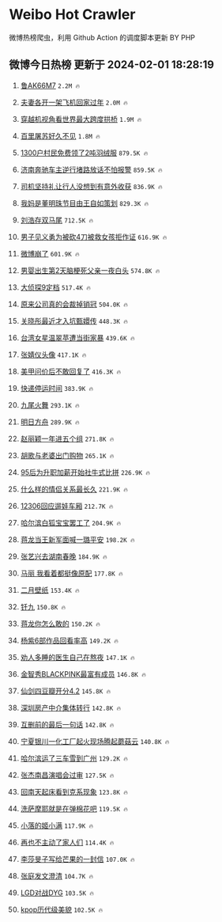 # Weibo Hot Crawler 



微博热榜爬虫，利用 Github Action 的调度脚本更新 BY PHP 


## 微博今日热榜 更新于 2024-02-01 18:28:19 
1. [鲁AK66M7](https://s.weibo.com/weibo?q=%23%E9%B2%81AK66M7%23&t=31&band_rank=1&Refer=top) `2.2M 🔥` 

1. [夫妻各开一架飞机回家过年](https://s.weibo.com/weibo?q=%23%E5%A4%AB%E5%A6%BB%E5%90%84%E5%BC%80%E4%B8%80%E6%9E%B6%E9%A3%9E%E6%9C%BA%E5%9B%9E%E5%AE%B6%E8%BF%87%E5%B9%B4%23&t=31&band_rank=2&Refer=top) `2.0M 🔥` 

1. [穿越机视角看世界最大跨度拱桥](https://s.weibo.com/weibo?q=%23%E7%A9%BF%E8%B6%8A%E6%9C%BA%E8%A7%86%E8%A7%92%E7%9C%8B%E4%B8%96%E7%95%8C%E6%9C%80%E5%A4%A7%E8%B7%A8%E5%BA%A6%E6%8B%B1%E6%A1%A5%23&t=31&band_rank=3&Refer=top) `1.9M 🔥` 

1. [百里屠苏好久不见](https://s.weibo.com/weibo?q=%23%E7%99%BE%E9%87%8C%E5%B1%A0%E8%8B%8F%E5%A5%BD%E4%B9%85%E4%B8%8D%E8%A7%81%23&t=31&band_rank=4&Refer=top) `1.8M 🔥` 

1. [1300户村民免费领了2吨羽绒服](https://s.weibo.com/weibo?q=%231300%E6%88%B7%E6%9D%91%E6%B0%91%E5%85%8D%E8%B4%B9%E9%A2%86%E4%BA%862%E5%90%A8%E7%BE%BD%E7%BB%92%E6%9C%8D%23&t=31&band_rank=5&Refer=top) `879.5K 🔥` 

1. [济南奔驰车主逆行堵路放话不怕报警](https://s.weibo.com/weibo?q=%23%E6%B5%8E%E5%8D%97%E5%A5%94%E9%A9%B0%E8%BD%A6%E4%B8%BB%E9%80%86%E8%A1%8C%E5%A0%B5%E8%B7%AF%E6%94%BE%E8%AF%9D%E4%B8%8D%E6%80%95%E6%8A%A5%E8%AD%A6%23&t=31&band_rank=6&Refer=top) `859.5K 🔥` 

1. [司机坚持礼让行人没想到有意外收获](https://s.weibo.com/weibo?q=%23%E5%8F%B8%E6%9C%BA%E5%9D%9A%E6%8C%81%E7%A4%BC%E8%AE%A9%E8%A1%8C%E4%BA%BA%E6%B2%A1%E6%83%B3%E5%88%B0%E6%9C%89%E6%84%8F%E5%A4%96%E6%94%B6%E8%8E%B7%23&t=31&band_rank=7&Refer=top) `836.9K 🔥` 

1. [我妈是董明珠节目由王自如策划](https://s.weibo.com/weibo?q=%23%E6%88%91%E5%A6%88%E6%98%AF%E8%91%A3%E6%98%8E%E7%8F%A0%E8%8A%82%E7%9B%AE%E7%94%B1%E7%8E%8B%E8%87%AA%E5%A6%82%E7%AD%96%E5%88%92%23&t=31&band_rank=8&Refer=top) `829.3K 🔥` 

1. [刘浩存双马尾](https://s.weibo.com/weibo?q=%E5%88%98%E6%B5%A9%E5%AD%98%E5%8F%8C%E9%A9%AC%E5%B0%BE&t=31&band_rank=9&Refer=top) `712.5K 🔥` 

1. [男子见义勇为被砍4刀被救女孩拒作证](https://s.weibo.com/weibo?q=%23%E7%94%B7%E5%AD%90%E8%A7%81%E4%B9%89%E5%8B%87%E4%B8%BA%E8%A2%AB%E7%A0%8D4%E5%88%80%E8%A2%AB%E6%95%91%E5%A5%B3%E5%AD%A9%E6%8B%92%E4%BD%9C%E8%AF%81%23&t=31&band_rank=10&Refer=top) `616.9K 🔥` 

1. [微博崩了](https://s.weibo.com/weibo?q=%E5%BE%AE%E5%8D%9A%E5%B4%A9%E4%BA%86&t=31&band_rank=11&Refer=top) `601.9K 🔥` 

1. [男婴出生第2天脑梗死父亲一夜白头](https://s.weibo.com/weibo?q=%23%E7%94%B7%E5%A9%B4%E5%87%BA%E7%94%9F%E7%AC%AC2%E5%A4%A9%E8%84%91%E6%A2%97%E6%AD%BB%E7%88%B6%E4%BA%B2%E4%B8%80%E5%A4%9C%E7%99%BD%E5%A4%B4%23&t=31&band_rank=12&Refer=top) `574.8K 🔥` 

1. [大侦探9定档](https://s.weibo.com/weibo?q=%23%E5%A4%A7%E4%BE%A6%E6%8E%A29%E5%AE%9A%E6%A1%A3%23&t=31&band_rank=13&Refer=top) `517.4K 🔥` 

1. [原来公司真的会裁掉销冠](https://s.weibo.com/weibo?q=%E5%8E%9F%E6%9D%A5%E5%85%AC%E5%8F%B8%E7%9C%9F%E7%9A%84%E4%BC%9A%E8%A3%81%E6%8E%89%E9%94%80%E5%86%A0&t=31&band_rank=14&Refer=top) `504.0K 🔥` 

1. [关晓彤最近才入坑甄嬛传](https://s.weibo.com/weibo?q=%23%E5%85%B3%E6%99%93%E5%BD%A4%E6%9C%80%E8%BF%91%E6%89%8D%E5%85%A5%E5%9D%91%E7%94%84%E5%AC%9B%E4%BC%A0%23&t=31&band_rank=15&Refer=top) `448.3K 🔥` 

1. [台湾女星温翠苹遭当街家暴](https://s.weibo.com/weibo?q=%23%E5%8F%B0%E6%B9%BE%E5%A5%B3%E6%98%9F%E6%B8%A9%E7%BF%A0%E8%8B%B9%E9%81%AD%E5%BD%93%E8%A1%97%E5%AE%B6%E6%9A%B4%23&t=31&band_rank=16&Refer=top) `439.6K 🔥` 

1. [张婧仪头像](https://s.weibo.com/weibo?q=%E5%BC%A0%E5%A9%A7%E4%BB%AA%E5%A4%B4%E5%83%8F&t=31&band_rank=17&Refer=top) `417.1K 🔥` 

1. [美甲问价后不敢回复了](https://s.weibo.com/weibo?q=%E7%BE%8E%E7%94%B2%E9%97%AE%E4%BB%B7%E5%90%8E%E4%B8%8D%E6%95%A2%E5%9B%9E%E5%A4%8D%E4%BA%86&t=31&band_rank=18&Refer=top) `416.3K 🔥` 

1. [快递停运时间](https://s.weibo.com/weibo?q=%E5%BF%AB%E9%80%92%E5%81%9C%E8%BF%90%E6%97%B6%E9%97%B4&t=31&band_rank=19&Refer=top) `383.9K 🔥` 

1. [九尾火舞](https://s.weibo.com/weibo?q=%E4%B9%9D%E5%B0%BE%E7%81%AB%E8%88%9E&t=31&band_rank=20&Refer=top) `293.1K 🔥` 

1. [明日方舟](https://s.weibo.com/weibo?q=%E6%98%8E%E6%97%A5%E6%96%B9%E8%88%9F&t=31&band_rank=21&Refer=top) `289.9K 🔥` 

1. [赵丽颖一年进五个组](https://s.weibo.com/weibo?q=%23%E8%B5%B5%E4%B8%BD%E9%A2%96%E4%B8%80%E5%B9%B4%E8%BF%9B%E4%BA%94%E4%B8%AA%E7%BB%84%23&t=31&band_rank=22&Refer=top) `271.8K 🔥` 

1. [胡歌与老婆出门购物](https://s.weibo.com/weibo?q=%E8%83%A1%E6%AD%8C%E4%B8%8E%E8%80%81%E5%A9%86%E5%87%BA%E9%97%A8%E8%B4%AD%E7%89%A9&t=31&band_rank=23&Refer=top) `265.1K 🔥` 

1. [95后为升职加薪开始社牛式比拼](https://s.weibo.com/weibo?q=%2395%E5%90%8E%E4%B8%BA%E5%8D%87%E8%81%8C%E5%8A%A0%E8%96%AA%E5%BC%80%E5%A7%8B%E7%A4%BE%E7%89%9B%E5%BC%8F%E6%AF%94%E6%8B%BC%23&t=31&band_rank=24&Refer=top) `226.9K 🔥` 

1. [什么样的情侣关系最长久](https://s.weibo.com/weibo?q=%23%E4%BB%80%E4%B9%88%E6%A0%B7%E7%9A%84%E6%83%85%E4%BE%A3%E5%85%B3%E7%B3%BB%E6%9C%80%E9%95%BF%E4%B9%85%23&t=31&band_rank=25&Refer=top) `221.9K 🔥` 

1. [12306回应遛娃车厢](https://s.weibo.com/weibo?q=%2312306%E5%9B%9E%E5%BA%94%E9%81%9B%E5%A8%83%E8%BD%A6%E5%8E%A2%23&t=31&band_rank=26&Refer=top) `212.7K 🔥` 

1. [哈尔滨白狐宝宝罢工了](https://s.weibo.com/weibo?q=%23%E5%93%88%E5%B0%94%E6%BB%A8%E7%99%BD%E7%8B%90%E5%AE%9D%E5%AE%9D%E7%BD%A2%E5%B7%A5%E4%BA%86%23&t=31&band_rank=27&Refer=top) `204.9K 🔥` 

1. [蒋龙当王新军面喊一璐平安](https://s.weibo.com/weibo?q=%23%E8%92%8B%E9%BE%99%E5%BD%93%E7%8E%8B%E6%96%B0%E5%86%9B%E9%9D%A2%E5%96%8A%E4%B8%80%E7%92%90%E5%B9%B3%E5%AE%89%23&t=31&band_rank=28&Refer=top) `198.2K 🔥` 

1. [张艺兴去湖南春晚](https://s.weibo.com/weibo?q=%23%E5%BC%A0%E8%89%BA%E5%85%B4%E5%8E%BB%E6%B9%96%E5%8D%97%E6%98%A5%E6%99%9A%23&t=31&band_rank=29&Refer=top) `184.9K 🔥` 

1. [马丽 我看着都挺像原配](https://s.weibo.com/weibo?q=%E9%A9%AC%E4%B8%BD%20%E6%88%91%E7%9C%8B%E7%9D%80%E9%83%BD%E6%8C%BA%E5%83%8F%E5%8E%9F%E9%85%8D&t=31&band_rank=30&Refer=top) `177.8K 🔥` 

1. [二月壁纸](https://s.weibo.com/weibo?q=%E4%BA%8C%E6%9C%88%E5%A3%81%E7%BA%B8&t=31&band_rank=31&Refer=top) `153.4K 🔥` 

1. [钎九](https://s.weibo.com/weibo?q=%E9%92%8E%E4%B9%9D&t=31&band_rank=32&Refer=top) `150.8K 🔥` 

1. [蒋龙你怎么敢的](https://s.weibo.com/weibo?q=%23%E8%92%8B%E9%BE%99%E4%BD%A0%E6%80%8E%E4%B9%88%E6%95%A2%E7%9A%84%23&t=31&band_rank=33&Refer=top) `150.2K 🔥` 

1. [杨紫6部作品回看率高](https://s.weibo.com/weibo?q=%23%E6%9D%A8%E7%B4%AB6%E9%83%A8%E4%BD%9C%E5%93%81%E5%9B%9E%E7%9C%8B%E7%8E%87%E9%AB%98%23&t=31&band_rank=34&Refer=top) `149.2K 🔥` 

1. [劝人多睡的医生自己在熬夜](https://s.weibo.com/weibo?q=%23%E5%8A%9D%E4%BA%BA%E5%A4%9A%E7%9D%A1%E7%9A%84%E5%8C%BB%E7%94%9F%E8%87%AA%E5%B7%B1%E5%9C%A8%E7%86%AC%E5%A4%9C%23&t=31&band_rank=35&Refer=top) `147.1K 🔥` 

1. [金智秀BLACKPINK最富有成员](https://s.weibo.com/weibo?q=%23%E9%87%91%E6%99%BA%E7%A7%80BLACKPINK%E6%9C%80%E5%AF%8C%E6%9C%89%E6%88%90%E5%91%98%23&t=31&band_rank=36&Refer=top) `146.8K 🔥` 

1. [仙剑四豆瓣开分4.2](https://s.weibo.com/weibo?q=%23%E4%BB%99%E5%89%91%E5%9B%9B%E8%B1%86%E7%93%A3%E5%BC%80%E5%88%864.2%23&t=31&band_rank=37&Refer=top) `145.8K 🔥` 

1. [深圳房产中介集体转行](https://s.weibo.com/weibo?q=%23%E6%B7%B1%E5%9C%B3%E6%88%BF%E4%BA%A7%E4%B8%AD%E4%BB%8B%E9%9B%86%E4%BD%93%E8%BD%AC%E8%A1%8C%23&t=31&band_rank=38&Refer=top) `142.8K 🔥` 

1. [互删前的最后一句话](https://s.weibo.com/weibo?q=%E4%BA%92%E5%88%A0%E5%89%8D%E7%9A%84%E6%9C%80%E5%90%8E%E4%B8%80%E5%8F%A5%E8%AF%9D&t=31&band_rank=39&Refer=top) `142.8K 🔥` 

1. [宁夏银川一化工厂起火现场腾起蘑菇云](https://s.weibo.com/weibo?q=%23%E5%AE%81%E5%A4%8F%E9%93%B6%E5%B7%9D%E4%B8%80%E5%8C%96%E5%B7%A5%E5%8E%82%E8%B5%B7%E7%81%AB%E7%8E%B0%E5%9C%BA%E8%85%BE%E8%B5%B7%E8%98%91%E8%8F%87%E4%BA%91%23&t=31&band_rank=40&Refer=top) `140.8K 🔥` 

1. [哈尔滨运了三车雪到广州](https://s.weibo.com/weibo?q=%23%E5%93%88%E5%B0%94%E6%BB%A8%E8%BF%90%E4%BA%86%E4%B8%89%E8%BD%A6%E9%9B%AA%E5%88%B0%E5%B9%BF%E5%B7%9E%23&t=31&band_rank=41&Refer=top) `129.2K 🔥` 

1. [张杰南昌演唱会过审](https://s.weibo.com/weibo?q=%E5%BC%A0%E6%9D%B0%E5%8D%97%E6%98%8C%E6%BC%94%E5%94%B1%E4%BC%9A%E8%BF%87%E5%AE%A1&t=31&band_rank=42&Refer=top) `127.5K 🔥` 

1. [回南天起床看到克系现象](https://s.weibo.com/weibo?q=%E5%9B%9E%E5%8D%97%E5%A4%A9%E8%B5%B7%E5%BA%8A%E7%9C%8B%E5%88%B0%E5%85%8B%E7%B3%BB%E7%8E%B0%E8%B1%A1&t=31&band_rank=43&Refer=top) `123.8K 🔥` 

1. [洗萨摩耶就是在弹棉花吧](https://s.weibo.com/weibo?q=%23%E6%B4%97%E8%90%A8%E6%91%A9%E8%80%B6%E5%B0%B1%E6%98%AF%E5%9C%A8%E5%BC%B9%E6%A3%89%E8%8A%B1%E5%90%A7%23&t=31&band_rank=44&Refer=top) `119.5K 🔥` 

1. [小落的姬小满](https://s.weibo.com/weibo?q=%23%E5%B0%8F%E8%90%BD%E7%9A%84%E5%A7%AC%E5%B0%8F%E6%BB%A1%23&t=31&band_rank=45&Refer=top) `117.9K 🔥` 

1. [再也不主动了家人们](https://s.weibo.com/weibo?q=%E5%86%8D%E4%B9%9F%E4%B8%8D%E4%B8%BB%E5%8A%A8%E4%BA%86%E5%AE%B6%E4%BA%BA%E4%BB%AC&t=31&band_rank=46&Refer=top) `114.4K 🔥` 

1. [李莎旻子写给芒果的一封信](https://s.weibo.com/weibo?q=%E6%9D%8E%E8%8E%8E%E6%97%BB%E5%AD%90%E5%86%99%E7%BB%99%E8%8A%92%E6%9E%9C%E7%9A%84%E4%B8%80%E5%B0%81%E4%BF%A1&t=31&band_rank=47&Refer=top) `107.0K 🔥` 

1. [张庭发文澄清](https://s.weibo.com/weibo?q=%E5%BC%A0%E5%BA%AD%E5%8F%91%E6%96%87%E6%BE%84%E6%B8%85&t=31&band_rank=48&Refer=top) `104.7K 🔥` 

1. [LGD对战DYG](https://s.weibo.com/weibo?q=%23LGD%E5%AF%B9%E6%88%98DYG%23&t=31&band_rank=49&Refer=top) `103.5K 🔥` 

1. [kpop历代级美貌](https://s.weibo.com/weibo?q=%23kpop%E5%8E%86%E4%BB%A3%E7%BA%A7%E7%BE%8E%E8%B2%8C%23&t=31&band_rank=50&Refer=top) `102.5K 🔥` 

